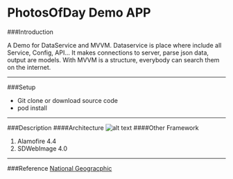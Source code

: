 # PhotosOfDay Demo APP

###Introduction

A Demo for DataService and MVVM. Dataservice is place where include all Service, Config, API... It makes connections to server, parse json data, output are models. With MVVM is a structure, everybody can search them on the internet.

--- 
###Setup
* Git clone or download source code
* pod install

---
###Description
####Architecture
![alt text](./doc/img.jpg "Architecture")
####Other Framework
1. Alamofire 4.4
2. SDWebImage 4.0

---
###Reference
[National Geogracphic](http://www.nationalgeographic.com)

